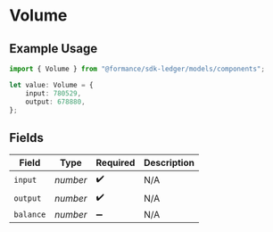 # Volume

## Example Usage

```typescript
import { Volume } from "@formance/sdk-ledger/models/components";

let value: Volume = {
    input: 780529,
    output: 678880,
};
```

## Fields

| Field              | Type               | Required           | Description        |
| ------------------ | ------------------ | ------------------ | ------------------ |
| `input`            | *number*           | :heavy_check_mark: | N/A                |
| `output`           | *number*           | :heavy_check_mark: | N/A                |
| `balance`          | *number*           | :heavy_minus_sign: | N/A                |